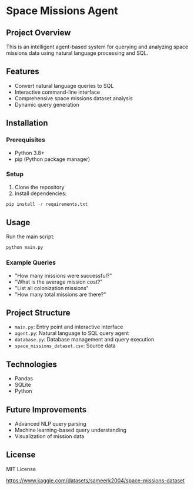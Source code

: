 # Space Missions Agent

## Project Overview
This is an intelligent agent-based system for querying and analyzing space missions data using natural language processing and SQL.

## Features
- Convert natural language queries to SQL
- Interactive command-line interface
- Comprehensive space missions dataset analysis
- Dynamic query generation

## Installation

### Prerequisites
- Python 3.8+
- pip (Python package manager)

### Setup
1. Clone the repository
2. Install dependencies:
```bash
pip install -r requirements.txt
```

## Usage
Run the main script:
```bash
python main.py
```

### Example Queries
- "How many missions were successful?"
- "What is the average mission cost?"
- "List all colonization missions"
- "How many total missions are there?"

## Project Structure
- `main.py`: Entry point and interactive interface
- `agent.py`: Natural language to SQL query agent
- `database.py`: Database management and query execution
- `space_missions_dataset.csv`: Source data

## Technologies
- Pandas
- SQLite
- Python

## Future Improvements
- Advanced NLP query parsing
- Machine learning-based query understanding
- Visualization of mission data

## License
MIT License

https://www.kaggle.com/datasets/sameerk2004/space-missions-dataset
